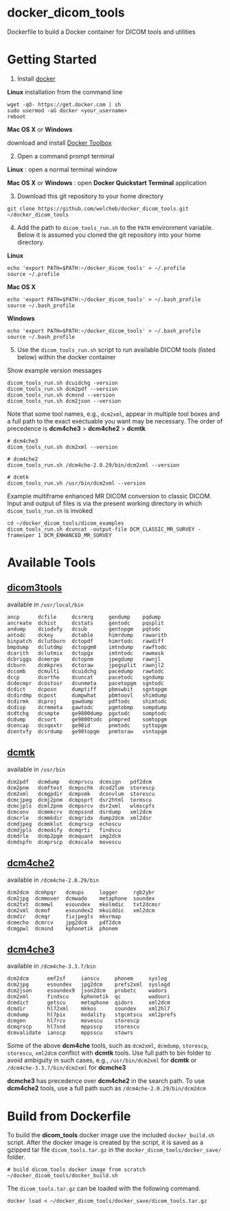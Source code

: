 docker_dicom_tools
==================

Dockerfile to build a Docker container for DICOM tools and utilities

Getting Started
===============

1. Install [docker](https://www.docker.com)

  **Linux** installation from the command line
  ~~~
  wget -qO- https://get.docker.com | sh
  sudo usermod -aG docker <your_username>
  reboot
  ~~~

  **Mac OS X** or **Windows**

  download and install [Docker Toolbox](https://www.docker.com/products/docker-toolbox)

2. Open a command prompt terminal

  **Linux** : open a normal terminal window

  **Mac OS X** or **Windows** : open **Docker Quickstart Terminal** application

3. Download this git repository to your home directory

  ~~~
  git clone https://github.com/welcheb/docker_dicom_tools.git ~/docker_dicom_tools
  ~~~

4. Add the path to `dicom_tools_run.sh` to the `PATH` environment variable. Below it is assumed you cloned the git repository into your home directory.

  **Linux**
  ~~~
  echo 'export PATH=$PATH:~/docker_dicom_tools' > ~/.profile
  source ~/.profile
  ~~~

  **Mac OS X**
  ~~~
  echo 'export PATH=$PATH:~/docker_dicom_tools' > ~/.bash_profile
  source ~/.bash_profile
  ~~~

  **Windows**
  ~~~
  echo 'export PATH=$PATH:~/docker_dicom_tools' > ~/.bash_profile
  source ~/.bash_profile
  ~~~

5. Use the `dicom_tools_run.sh` script to run available DICOM tools (listed below) within the docker container

  Show example version messages
  ~~~
  dicom_tools_run.sh dcuidchg -version
  dicom_tools_run.sh dcm2pdf --version
  dicom_tools_run.sh dcmsnd --version
  dicom_tools_run.sh dcm2json --version
  ~~~

  Note that some tool names, e.g., `dcm2xml`, appear in multiple tool boxes and a full path to the exact exectuable you want may be necessary. The order of precedence is **dcm4che3** > **dcm4che2** > **dcmtk**
  ~~~
  # dcm4che3
  dicom_tools_run.sh dcm2xml --version

  # dcm4che2
  dicom_tools_run.sh /dcm4che-2.0.29/bin/dcm2xml --version

  # dcmtk
  dicom_tools_run.sh /usr/bin/dcm2xml --version
  ~~~

  Example multiframe enhanced MR DICOM conversion to classic DICOM. Input and output of files is via the present working directory in which `dicom_tools_run.sh` is invoked
  ~~~
  cd ~/docker_dicom_tools/dicom_examples
  dicom_tools_run.sh dcuncat -output-file DCM_CLASSIC_MR_SURVEY -framesper 1 DCM_ENHANCED_MR_SURVEY
  ~~~

Available Tools
===============

[dicom3tools](http://www.dclunie.com/dicom3tools)
-------------
available in `/usr/local/bin`
~~~
ancp      dcfile     dcsrmrg     gendump    pqdump
ancreate  dchist     dcstats     gentodc    pqsplit
andump    dciodvfy   dcsub       gentopgm   pqtodc
antodc    dckey      dctable     himrdump   rawarith
binpatch  dclutburn  dctopdf     himrtodc   rawdiff
bmpdump   dclutdmp   dctopgm8    imtndump   rawftodc
dcarith   dclutmix   dctopgx     imtntodc   rawmask
dcbriggs  dcmerge    dctopnm     jpegdump   rawnjl
dcburn    dcmkpres   dctoraw     jpegsplit  rawnjl2
dccomb    dcmulti    dcuidchg    pacedump   rawtodc
dccp      dcortho    dcuncat     pacetodc   sgndump
dcdecmpr  dcostosr   dcunmeta    pacetopgm  sgntodc
dcdict    dcposn     dumptiff    pbmswbit   sgntopgm
dcdirdmp  dcpost     dumpwhat    pbmtoovl   shimdump
dcdirmk   dcproj     gawdump     pdftodc    shimtodc
dcdisp    dcrmmeta   gawtodc     pgmtobmp   sompdump
dcdtchg   dcsmpte    ge9800dump  pgxtodc    somptodc
dcdump    dcsort     ge9800todc  pnmpred    somtopgm
dcencap   dcsqextr   ge98id      pnmtodc    syttopgm
dcentvfy  dcsrdump   ge98topgm   pnmtoraw   vsntopgm
~~~

[dcmtk](http://dcmtk.org/dcmtk.php.en)
-------
available in `/usr/bin`
~~~
dcm2pdf   dcmdump   dcmprscu  dcmsign   pdf2dcm
dcm2pnm   dcmftest  dcmpschk  dcod2lum  storescp
dcm2xml   dcmgpdir  dcmpsmk   dconvlum  storescu
dcmcjpeg  dcmj2pnm  dcmpsprt  dsr2html  termscu
dcmcjpls  dcml2pnm  dcmpsrcv  dsr2xml   wlmscpfs
dcmconv   dcmmkcrv  dcmpssnd  dsrdump   xml2dcm
dcmcrle   dcmmkdir  dcmqridx  dump2dcm  xml2dsr
dcmdjpeg  dcmmklut  dcmqrscp  echoscu
dcmdjpls  dcmodify  dcmqrti   findscu
dcmdrle   dcmp2pgm  dcmquant  img2dcm
dcmdspfn  dcmprscp  dcmscale  movescu
~~~

[dcm4che2](https://sourceforge.net/projects/dcm4che/files/dcm4che2/)
---------
available in `/dcm4che-2.0.29/bin`
~~~
dcm2dcm  dcmhpqr   dcmups     logger     rgb2ybr
dcm2jpg  dcmmover  dcmwado    metaphone  soundex
dcm2txt  dcmmwl    esoundex   mkelmdic   txt2dcmsr
dcm2xml  dcmof     esoundex2  mkuiddic   xml2dcm
dcmdir   dcmqr     fixjpegls  mkvrmap
dcmecho  dcmrcv    jpg2dcm    pdf2dcm
dcmgpwl  dcmsnd    kphonetik  phonem
~~~

[dcm4che3](https://sourceforge.net/projects/dcm4che/files/dcm4che3/)
---------
available in `/dcm4che-3.3.7/bin`
~~~
dcm2dcm      emf2sf     ianscu     phonem     syslog
dcm2jpg      esoundex   jpg2dcm    prefs2xml  syslogd
dcm2json     esoundex9  json2dcm   probetc    wadors
dcm2xml      findscu    kphonetik  qc         wadouri
dcmdict      getscu     metaphone  qidors     xml2dcm
dcmdir       hl72xml    mkkos      soundex    xml2hl7
dcmdump      hl7pix     modality   stgcmtscu  xml2prefs
dcmgen       hl7rcv     movescu    storescp
dcmqrscp     hl7snd     mppsscp    storescu
dcmvalidate  ianscp     mppsscu    stowrs
~~~

Some of the above **dcm4che** tools, such as `dcm2xml`, `dcmdump`, `storescp`, `storescu`, `xml2dcm` conflict with **dcmtk** tools. Use full path to bin folder to avoid ambiguity in such cases, e.g., `/usr/bin/dcm2xml` for **dcmtk** or `/dcm4che-3.3.7/bin/dcm2xml` for **dcmche3**

**dcmche3** has precedence over **dcm4che2** in the search path. To use **dcm4che2** tools, use a full path such as `/dcm4che-2.0.29/bin/dcm2dcm`

Build from Dockerfile
=====================

To build the **dicom_tools** docker image use the included `docker_build.sh` script. After the docker image is created by the script, it is saved as a gzipped tar file `dicom_tools.tar.gz` in the `docker_dicom_tools/docker_save/` folder.

~~~
# build dicom_tools docker image from scratch
~/docker_dicom_tools/docker_build.sh
~~~

The `dicom_tools.tar.gz` can be loaded with the following command.

~~~
docker load < ~/docker_dicom_tools/docker_save/dicom_tools.tar.gz
~~~
